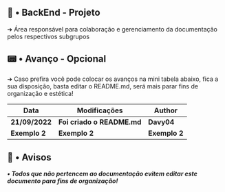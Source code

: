 ## 🧭 • BackEnd - Projeto

➔ Área responsável para colaboração e gerenciamento da documentação pelos respectivos subgrupos


## 📟 • Avanço - Opcional

➔ Caso prefira você pode colocar os avanços na mini tabela abaixo, fica a sua disposição, basta editar o README.md, será mais parar fins de organização e estética!

| **Data** | **Modificações** | **Author** |
| --- | --- | --- | 
| **21/09/2022** | **Foi criado o README.md** | **Davy04** |
| **Exemplo 2** | **Exemplo 2** | **Exemplo 2** |

## 🛑 • Avisos

***• Todos que não pertencem ao documentação evitem editar este documento para fins de organização!***
